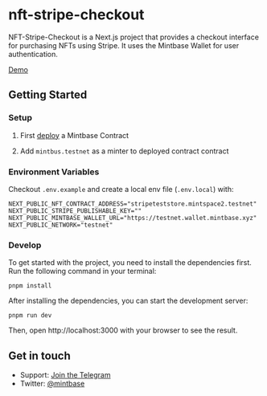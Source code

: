 # nft-stripe-checkout


NFT-Stripe-Checkout is a Next.js project that provides a checkout interface for purchasing NFTs using Stripe. It uses the Mintbase Wallet for user authentication.

[Demo](https://nft-stripe-checkout.mintbase.xyz)

## Getting Started

### Setup

1. First [deploy](https://mintbase.xyz/auth) a Mintbase Contract

2. Add `mintbus.testnet` as a minter to deployed contract contract

### Environment Variables


Checkout `.env.example` and create a local env file (`.env.local`) with:

```
NEXT_PUBLIC_NFT_CONTRACT_ADDRESS="stripeteststore.mintspace2.testnet"
NEXT_PUBLIC_STRIPE_PUBLISHABLE_KEY=""
NEXT_PUBLIC_MINTBASE_WALLET_URL="https://testnet.wallet.mintbase.xyz"
NEXT_PUBLIC_NETWORK="testnet"
```

### Develop

To get started with the project, you need to install the dependencies first. Run the following command in your terminal:

```
pnpm install
```

After installing the dependencies, you can start the development server:

```
pnpm run dev
```

Then, open http://localhost:3000 with your browser to see the result.

## Get in touch

- Support: [Join the Telegram](https://tg.me/mintdev)
- Twitter: [@mintbase](https://twitter.com/mintbase)
